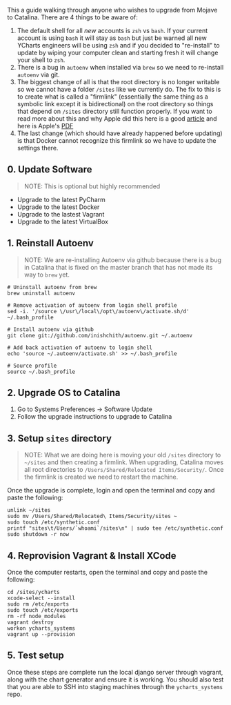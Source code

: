 This a guide walking through anyone who wishes to upgrade from Mojave to Catalina. There are 4 things to be aware of:
1. The default shell for all _new_ accounts is `zsh` vs `bash`. If your current account is using `bash` it will stay as `bash` but just be warned all new YCharts engineers will be using `zsh` and if you decided to "re-install" to update by wiping your computer clean and starting fresh it will change your shell to `zsh`.
2. There is a bug in `autoenv` when installed via `brew` so we need to re-install `autoenv` via git.
3. The biggest change of all is that the root directory is no longer writable so we cannot have a folder `/sites` like we currently do. The fix to this is to create what is called a "firmlink" (essentially the same thing as a symbolic link except it is bidirectional) on the root directory so things that depend on `/sites` directory still function properly. If you want to read more about this and why Apple did this here is a good [article](https://arstechnica.com/gadgets/2019/10/macos-10-15-catalina-the-ars-technica-review/11/) and here is Apple's [PDF](https://devstreaming-cdn.apple.com/videos/wwdc/2019/710aunvynji5emrl/710/710_whats_new_in_apple_file_systems.pdf)
4. The last change (which should have already happened before updating) is that Docker cannot recognize this firmlink so we have to update the settings there.

## 0. Update Software
> NOTE: This is optional but highly recommended
- Upgrade to the latest PyCharm
- Upgrade to the latest Docker
- Upgrade to the lastest Vagrant
- Upgrade to the latest VirtualBox

## 1. Reinstall Autoenv
> NOTE: We are re-installing Autoenv via github because there is a bug in Catalina that is fixed on the master branch that has not made its way to `brew` yet.
```
# Uninstall autoenv from brew
brew uninstall autoenv

# Remove activation of autoenv from login shell profile
sed -i. '/source \/usr\/local\/opt\/autoenv\/activate.sh/d' ~/.bash_profile

# Install autoenv via github
git clone git://github.com/inishchith/autoenv.git ~/.autoenv

# Add back activation of autoenv to login shell
echo 'source ~/.autoenv/activate.sh' >> ~/.bash_profile

# Source profile
source ~/.bash_profile
```

## 2. Upgrade OS to Catalina
1. Go to Systems Preferences -> Software Update
2. Follow the upgrade instructions to upgrade to Catalina


## 3. Setup `sites` directory
> NOTE: What we are doing here is moving your old `/sites` directory to `~/sites` and then creating a firmlink. When upgrading, Catalina moves all root directories to `/Users/Shared/Relocated Items/Security/`. Once the firmlink is created we need to restart the machine.

Once the upgrade is complete, login and open the terminal and copy and paste the following:
```
unlink ~/sites
sudo mv /Users/Shared/Relocated\ Items/Security/sites ~
sudo touch /etc/synthetic.conf
printf "sites\t/Users/`whoami`/sites\n" | sudo tee /etc/synthetic.conf
sudo shutdown -r now
```

## 4. Reprovision Vagrant & Install XCode
Once the computer restarts, open the terminal and copy and paste the following:
```
cd /sites/ycharts
xcode-select --install
sudo rm /etc/exports
sudo touch /etc/exports
rm -rf node_modules
vagrant destroy
workon ycharts_systems
vagrant up --provision
```

## 5. Test setup
Once these steps are complete run the local django server through vagrant, along with the chart generator and ensure it is working. You should also test that you are able to SSH into staging machines through the `ycharts_systems` repo.